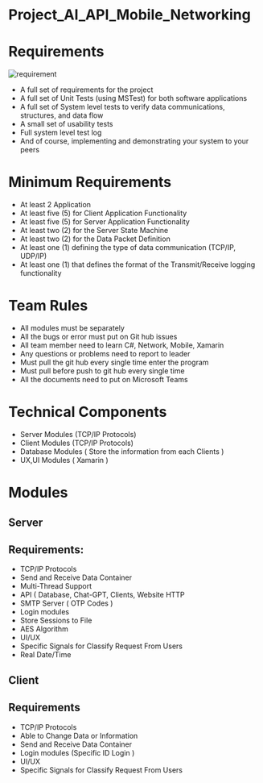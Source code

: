 # Project_AI_API_Mobile_Networking

# Requirements

![requirement](https://user-images.githubusercontent.com/99557310/213209869-43ee0617-a4d6-4c1f-bac2-f0967cb4c1ca.png)

- A full set of requirements for the project
- A full set of Unit Tests (using MSTest) for both software applications
- A full set of System level tests to verify data communications, structures, and data flow
- A small set of usability tests
- Full system level test log
- And of course, implementing and demonstrating your system to your peers

# Minimum Requirements
- At least 2 Application
- At least five (5) for Client Application Functionality
- At least five (5) for Server Application Functionality
- At least two (2) for the Server State Machine
- At least two (2) for the Data Packet Definition
- At least one (1) defining the type of data communication (TCP/IP, UDP/IP)
- At least one (1) that defines the format of the Transmit/Receive logging functionality

# Team Rules
- All modules must be separately
- All the bugs or error must put on Git hub issues
- All team member need to learn C#, Network, Mobile, Xamarin 
- Any questions or problems need to report to leader
- Must pull the git hub every single time enter the program
- Must pull before push to git hub every single time
- All the documents need to put on Microsoft Teams

# Technical Components
- Server Modules (TCP/IP Protocols)
- Client Modules (TCP/IP Protocols)
- Database Modules ( Store the information from each Clients )
- UX,UI Modules ( Xamarin )

# Modules

## Server
## Requirements:
- TCP/IP Protocols
- Send and Receive Data Container 
- Multi-Thread Support
- API ( Database, Chat-GPT, Clients, Website HTTP
- SMTP Server ( OTP Codes )
- Login modules
- Store Sessions to File
- AES Algorithm
- UI/UX
- Specific Signals for Classify Request From Users
- Real Date/Time

## Client
## Requirements
- TCP/IP Protocols
- Able to Change Data or Information
- Send and Receive Data Container 
- Login modules (Specific ID Login )
- UI/UX
- Specific Signals for Classify Request From Users



